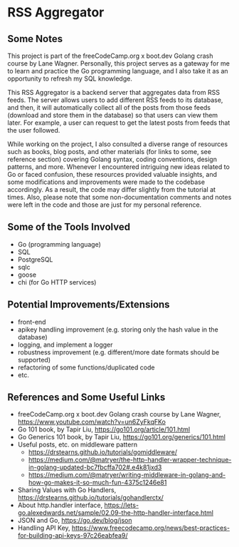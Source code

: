 # RSS Aggregator

## Some Notes

This project is part of the freeCodeCamp.org x boot.dev Golang crash course by Lane Wagner. Personally, this project serves as a gateway for me to learn and practice the Go programming language, and I also take it as an opportunity to refresh my SQL knowledge.

This RSS Aggregator is a backend server that aggregates data from RSS feeds. The server allows users to add different RSS feeds to its database, and then, it will automatically collect all of the posts from those feeds (download and store them in the database) so that users can view them later. For example, a user can request to get the latest posts from feeds that the user followed.

While working on the project, I also consulted a diverse range of resources such as books, blog posts, and other materials (for links to some, see reference section) covering Golang syntax, coding conventions, design patterns, and more. Whenever I encountered intriguing new ideas related to Go or faced confusion, these resources provided valuable insights, and some modifications and improvements were made to the codebase accordingly. As a result, the code may differ slightly from the tutorial at times. Also, please note that some non-documentation comments and notes were left in the code and those are just for my personal reference.

## Some of the Tools Involved

- Go (programming language)
- SQL
- PostgreSQL
- sqlc
- goose
- chi (for Go HTTP services)

## Potential Improvements/Extensions

- front-end
- apikey handling improvement (e.g. storing only the hash value in the database)
- logging, and implement a logger
- robustness improvement (e.g. different/more date formats should be supported)
- refactoring of some functions/duplicated code
- etc.

## References and Some Useful Links

- freeCodeCamp.org x boot.dev Golang crash course by Lane Wagner, <https://www.youtube.com/watch?v=un6ZyFkqFKo>
- Go 101 book, by Tapir Liu, <https://go101.org/article/101.html>
- Go Generics 101 book, by Tapir Liu, <https://go101.org/generics/101.html>
- Useful posts, etc. on middleware pattern
  - <https://drstearns.github.io/tutorials/gomiddleware/>
  - <https://medium.com/@matryer/the-http-handler-wrapper-technique-in-golang-updated-bc7fbcffa702#.e4k81jxd3>
  - <https://medium.com/@matryer/writing-middleware-in-golang-and-how-go-makes-it-so-much-fun-4375c1246e81>
- Sharing Values with Go Handlers, <https://drstearns.github.io/tutorials/gohandlerctx/>
- About http.handler interface, <https://lets-go.alexedwards.net/sample/02.09-the-http-handler-interface.html>
- JSON and Go, <https://go.dev/blog/json>
- Handling API Key, <https://www.freecodecamp.org/news/best-practices-for-building-api-keys-97c26eabfea9/>
